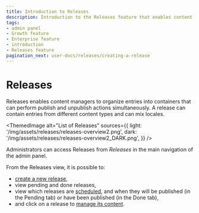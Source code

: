 ```yaml
---
title: Introduction to Releases
description: Introduction to the Releases feature that enables content managers to organize entries to publish/unpublish simultaneously
tags:
- admin panel
- Growth feature
- Enterprise feature
- introduction
- Releases feature
pagination_next: user-docs/releases/creating-a-release
---
```


# Releases
<GrowthBadge /> <EnterpriseBadge />

Releases enables content managers to organize entries into containers that can perform publish and unpublish actions simultaneously. A release can contain entries from different content types and can mix locales.

<ThemedImage
  alt="List of Releases"
  sources={{
    light: '/img/assets/releases/releases-overview2.png',
    dark: '/img/assets/releases/releases-overview2_DARK.png',
  }}
/>

Administrators can access Releases from <Icon name="paper-plane-tilt" /> _Releases_ in the main navigation of the admin panel.

From the Releases view, it is possible to:

- [create a new release](/user-docs/releases/creating-a-release),
- view pending and done releases,
- view which releases are [scheduled](/user-docs/releases/managing-a-release#scheduling-a-release), and when they will be published (in the Pending tab) or have been published (in the Done tab),
- and click on a release to [manage its content](/user-docs/releases/managing-a-release).
